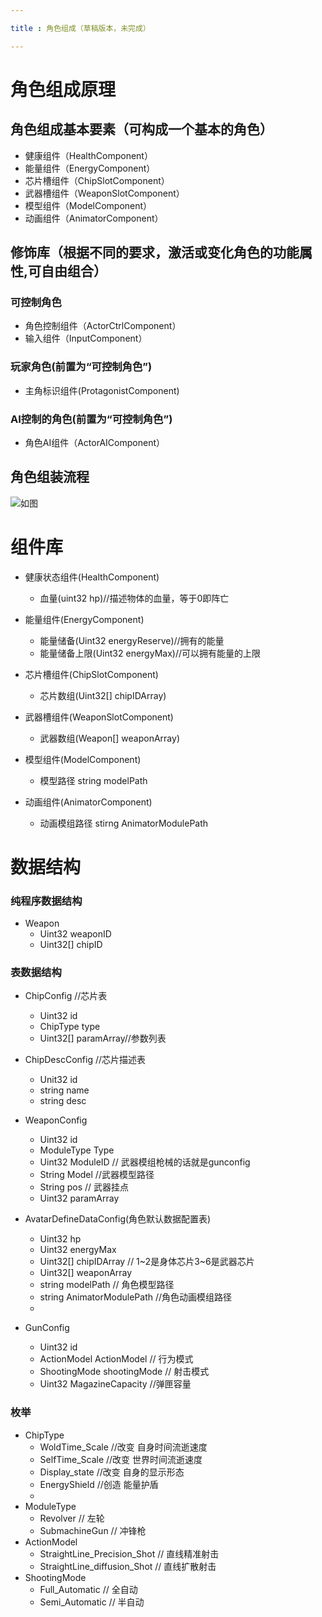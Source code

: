 ```yaml
---

title : 角色组成（草稿版本，未完成）

---
```



# 角色组成原理
## 角色组成基本要素（可构成一个基本的角色）
- 健康组件（HealthComponent）
- 能量组件（EnergyComponent）
- 芯片槽组件（ChipSlotComponent）
- 武器槽组件（WeaponSlotComponent）
- 模型组件（ModelComponent）
- 动画组件（AnimatorComponent）
## 修饰库（根据不同的要求，激活或变化角色的功能属性,可自由组合）
### 可控制角色
- 角色控制组件（ActorCtrlComponent）
- 输入组件（InputComponent）
### 玩家角色(前置为“可控制角色”)
- 主角标识组件(ProtagonistComponent)
### AI控制的角色(前置为“可控制角色”)
- 角色AI组件（ActorAIComponent）


## 角色组装流程
![如图](角色开发流程.jpg)
# 组件库
- 健康状态组件(HealthComponent)
  - 血量(uint32 hp)//描述物体的血量，等于0即阵亡

- 能量组件(EnergyComponent)
  - 能量储备(Uint32 energyReserve)//拥有的能量
  - 能量储备上限(Uint32 energyMax)//可以拥有能量的上限

- 芯片槽组件(ChipSlotComponent)
  - 芯片数组(Uint32[] chipIDArray)

- 武器槽组件(WeaponSlotComponent)
  - 武器数组(Weapon[] weaponArray)

- 模型组件(ModelComponent)
  - 模型路径 string modelPath

- 动画组件(AnimatorComponent)
  - 动画模组路径 stirng AnimatorModulePath

# 数据结构
### 纯程序数据结构
- Weapon
  - Uint32 weaponID 
  - Uint32[] chipID
### 表数据结构
- ChipConfig //芯片表
  - Uint32 id   
  - ChipType type
  - Uint32[] paramArray//参数列表
- ChipDescConfig //芯片描述表
  - Unit32 id
  - string name
  - string desc 
- WeaponConfig
  - Uint32 id 
  - ModuleType Type
  - Uint32 ModuleID // 武器模组枪械的话就是gunconfig
  - String Model //武器模型路径
  - String pos // 武器挂点
  - Uint32 paramArray

- AvatarDefineDataConfig(角色默认数据配置表)
  - Uint32 hp
  - Uint32 energyMax
  - Uint32[] chipIDArray // 1~2是身体芯片3~6是武器芯片
  - Uint32[] weaponArray
  - string modelPath // 角色模型路径
  - string AnimatorModulePath //角色动画模组路径
  - 
- GunConfig
  - Uint32 id
  - ActionModel ActionModel // 行为模式
  - ShootingMode shootingMode // 射击模式
  - Uint32 MagazineCapacity //弹匣容量
### 枚举
- ChipType
    - WoldTime_Scale //改变 自身时间流逝速度
    - SelfTime_Scale //改变 世界时间流逝速度
    - Display_state //改变 自身的显示形态
    - EnergyShield //创造 能量护盾
    - 
- ModuleType 
  - Revolver // 左轮
  - SubmachineGun // 冲锋枪
- ActionModel
  - StraightLine_Precision_Shot // 直线精准射击
  - StraightLine_diffusion_Shot // 直线扩散射击
- ShootingMode
  - Full_Automatic // 全自动
  - Semi_Automatic // 半自动